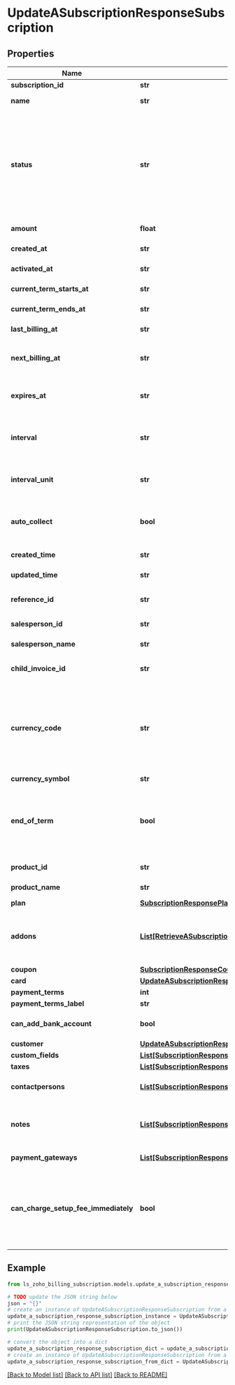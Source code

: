 # UpdateASubscriptionResponseSubscription


## Properties

Name | Type | Description | Notes
------------ | ------------- | ------------- | -------------
**subscription_id** | **str** | Unique ID generated for a subscription. | [optional] 
**name** | **str** | Name generated by concatenation of the product name and the selected plan. | [optional] 
**status** | **str** | The status of the subscription. It can be &lt;code&gt;live&lt;/code&gt;, &lt;code&gt;trial&lt;/code&gt;, &lt;code&gt;dunning&lt;/code&gt;, &lt;code&gt;unpaid&lt;/code&gt;, &lt;code&gt;non_renewing&lt;/code&gt;, &lt;code&gt;cancelled&lt;/code&gt;, &lt;code&gt;creation_failed&lt;/code&gt;, &lt;code&gt;cancelled_from_dunning&lt;/code&gt;, &lt;code&gt;expired&lt;/code&gt;, &lt;code&gt;trial_expired&lt;/code&gt; or &lt;code&gt;future&lt;/code&gt;. | [optional] 
**amount** | **float** | The amount that needs to be charged for the subscription. | [optional] 
**created_at** | **str** | Date at which the subscription was created. | [optional] 
**activated_at** | **str** | Date at which the subscription was activated. | [optional] 
**current_term_starts_at** | **str** | Date on which the current term of the subscription started. | [optional] 
**current_term_ends_at** | **str** | Date on which the current term of the subscription ends. | [optional] 
**last_billing_at** | **str** | The date on which the customer was billed last. | [optional] 
**next_billing_at** | **str** | The date on which the customer will be billed next. This will also be the date on which the next term of the subscription starts. | [optional] 
**expires_at** | **str** | This is applicable only when &lt;code&gt;billing_cycle&lt;/code&gt; is set for a plan. A subscription expires on the last day of the last billing cycle. | [optional] 
**interval** | **str** | Indicates the number of intervals between each billing. If interval&#x3D;2, the customer would be billed every two months or years depending on the value for interval_unit. | [optional] 
**interval_unit** | **str** | It can be either &lt;code&gt;months&lt;/code&gt; or &lt;code&gt;years&lt;/code&gt;. For interval&#x3D;2 and interval_unit&#x3D;months, the customer is billed every two months. | [optional] 
**auto_collect** | **bool** | auto_collect is set to true for creating an online subscription which will charge the customer’s card automatically on every renewal. To create an offline subscriptions, set auto_collect to false. | [optional] 
**created_time** | **str** | Time at which the subscription was created. | [optional] 
**updated_time** | **str** | Time at which the subscription details were last updated. | [optional] 
**reference_id** | **str** | A string of your choice is required to easily identify and keep track of your subscriptions. | [optional] 
**salesperson_id** | **str** | Unique Id of the sales person assigned for the subscription. | [optional] 
**salesperson_name** | **str** | Name of the sales person assigned for the subscription. | [optional] 
**child_invoice_id** | **str** | Invoice ID of the most recent invoice to which the subscription is associated with. | [optional] 
**currency_code** | **str** | Currency code of the currency in which the customer wants to pay. If &lt;code&gt;currency_code&lt;/code&gt; is not specified here, the currency chosen in your Zoho Billing organization will be used for billing. &lt;code&gt;currency_id&lt;/code&gt; and &lt;code&gt;currency_symbol&lt;/code&gt; are set automatically in accordance to the currency_code. | [optional] 
**currency_symbol** | **str** | Symbol of the customer&#39;s currency. | [optional] 
**end_of_term** | **bool** | If there are any changes in the plan&#39;s subscriptions, those subscription changes can be made immediately if &lt;code&gt;end_of_term&lt;/code&gt; is set to false. If &lt;code&gt;end_of_term&lt;/code&gt; is set to true, the subscription changes take effect only after the current term of the subscription ends. | [optional] 
**product_id** | **str** | Product ID of the product to which the plan is associated with. | [optional] 
**product_name** | **str** | Name of the product which the plan belongs to. | [optional] 
**plan** | [**SubscriptionResponsePlan**](SubscriptionResponsePlan.md) |  | [optional] 
**addons** | [**List[RetrieveASubscriptionResponseSubscriptionAddonsInner]**](RetrieveASubscriptionResponseSubscriptionAddonsInner.md) | List of addon objects which are to be included in the subscription. Each object contains &lt;code&gt;addon_code&lt;/code&gt;, &lt;code&gt;name&lt;/code&gt;, &lt;code&gt;price&lt;/code&gt; and &lt;code&gt;quantity&lt;/code&gt;. | [optional] 
**coupon** | [**SubscriptionResponseCoupon**](SubscriptionResponseCoupon.md) |  | [optional] 
**card** | [**UpdateASubscriptionResponseSubscriptionCard**](UpdateASubscriptionResponseSubscriptionCard.md) |  | [optional] 
**payment_terms** | **int** | Payment Due details for the invoices. | [optional] 
**payment_terms_label** | **str** | Label for the paymet due details. | [optional] 
**can_add_bank_account** | **bool** | Set to true if Bank account can be added for the customer to perform ACH transactions. | [optional] 
**customer** | [**UpdateASubscriptionResponseSubscriptionCustomer**](UpdateASubscriptionResponseSubscriptionCustomer.md) |  | [optional] 
**custom_fields** | [**List[SubscriptionResponseCustomFieldsInner]**](SubscriptionResponseCustomFieldsInner.md) | Additional fields for the invoices. | [optional] 
**taxes** | [**List[SubscriptionResponseTaxesInner]**](SubscriptionResponseTaxesInner.md) | Taxes associated wit the subscription. | [optional] 
**contactpersons** | [**List[SubscriptionResponseContactpersonsInner]**](SubscriptionResponseContactpersonsInner.md) | List of contact person objects. Each object contains &lt;code&gt;contactperson_id&lt;/code&gt;. | [optional] 
**notes** | [**List[SubscriptionResponseNotesInner]**](SubscriptionResponseNotesInner.md) | List of objects containing &lt;code&gt;note_id&lt;/code&gt;, &lt;code&gt;description&lt;/code&gt;, &lt;code&gt;commented_by&lt;/code&gt; and &lt;code&gt;commented_time&lt;/code&gt; | [optional] 
**payment_gateways** | [**List[SubscriptionResponsePaymentGatewaysInner]**](SubscriptionResponsePaymentGatewaysInner.md) | List of payment gateways configured for the customer. | [optional] 
**can_charge_setup_fee_immediately** | **bool** | If set to \&quot;true\&quot;, a separate invoice will be raised for the setup fee as soon as the subscription&#39;s trial period starts. Set the value as \&quot;false\&quot;, or remove this optional argument if you want the setup fee to be billed at the end of the trial period, along with the other subscription related charges. | [optional] 

## Example

```python
from ls_zoho_billing_subscription.models.update_a_subscription_response_subscription import UpdateASubscriptionResponseSubscription

# TODO update the JSON string below
json = "{}"
# create an instance of UpdateASubscriptionResponseSubscription from a JSON string
update_a_subscription_response_subscription_instance = UpdateASubscriptionResponseSubscription.from_json(json)
# print the JSON string representation of the object
print(UpdateASubscriptionResponseSubscription.to_json())

# convert the object into a dict
update_a_subscription_response_subscription_dict = update_a_subscription_response_subscription_instance.to_dict()
# create an instance of UpdateASubscriptionResponseSubscription from a dict
update_a_subscription_response_subscription_from_dict = UpdateASubscriptionResponseSubscription.from_dict(update_a_subscription_response_subscription_dict)
```
[[Back to Model list]](../README.md#documentation-for-models) [[Back to API list]](../README.md#documentation-for-api-endpoints) [[Back to README]](../README.md)


